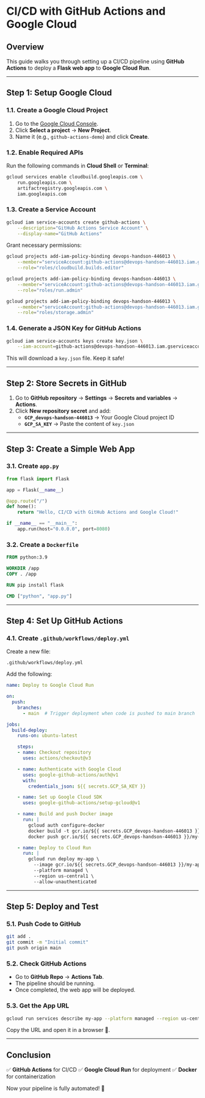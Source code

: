 # CI/CD with GitHub Actions and Google Cloud

## Overview
This guide walks you through setting up a CI/CD pipeline using **GitHub Actions** to deploy a **Flask web app** to **Google Cloud Run**.

---

## Step 1: Setup Google Cloud
### 1.1. Create a Google Cloud Project
1. Go to the [Google Cloud Console](https://console.cloud.google.com/).
2. Click **Select a project** → **New Project**.
3. Name it (e.g., `github-actions-demo`) and click **Create**.

### 1.2. Enable Required APIs
Run the following commands in **Cloud Shell** or **Terminal**:
```sh
gcloud services enable cloudbuild.googleapis.com \
    run.googleapis.com \
    artifactregistry.googleapis.com \
    iam.googleapis.com
```

### 1.3. Create a Service Account
```sh
gcloud iam service-accounts create github-actions \
    --description="GitHub Actions Service Account" \
    --display-name="GitHub Actions"
```

Grant necessary permissions:
```sh
gcloud projects add-iam-policy-binding devops-handson-446013 \
    --member="serviceAccount:github-actions@devops-handson-446013.iam.gserviceaccount.com" \
    --role="roles/cloudbuild.builds.editor"

gcloud projects add-iam-policy-binding devops-handson-446013 \
    --member="serviceAccount:github-actions@devops-handson-446013.iam.gserviceaccount.com" \
    --role="roles/run.admin"

gcloud projects add-iam-policy-binding devops-handson-446013 \
    --member="serviceAccount:github-actions@devops-handson-446013.iam.gserviceaccount.com" \
    --role="roles/storage.admin"
```

### 1.4. Generate a JSON Key for GitHub Actions
```sh
gcloud iam service-accounts keys create key.json \
    --iam-account=github-actions@devops-handson-446013.iam.gserviceaccount.com
```
This will download a `key.json` file. Keep it safe!

---

## Step 2: Store Secrets in GitHub
1. Go to **GitHub repository** → **Settings** → **Secrets and variables** → **Actions**.
2. Click **New repository secret** and add:
   - **`GCP_devops-handson-446013`** → Your Google Cloud project ID
   - **`GCP_SA_KEY`** → Paste the content of `key.json`

---

## Step 3: Create a Simple Web App
### 3.1. Create `app.py`
```python
from flask import Flask

app = Flask(__name__)

@app.route("/")
def home():
    return "Hello, CI/CD with GitHub Actions and Google Cloud!"

if __name__ == "__main__":
    app.run(host="0.0.0.0", port=8080)
```

### 3.2. Create a `Dockerfile`
```dockerfile
FROM python:3.9

WORKDIR /app
COPY . /app

RUN pip install flask

CMD ["python", "app.py"]
```

---

## Step 4: Set Up GitHub Actions
### 4.1. Create `.github/workflows/deploy.yml`
Create a new file:
```
.github/workflows/deploy.yml
```
Add the following:
```yaml
name: Deploy to Google Cloud Run

on:
  push:
    branches:
      - main  # Trigger deployment when code is pushed to main branch

jobs:
  build-deploy:
    runs-on: ubuntu-latest

    steps:
    - name: Checkout repository
      uses: actions/checkout@v3

    - name: Authenticate with Google Cloud
      uses: google-github-actions/auth@v1
      with:
        credentials_json: ${{ secrets.GCP_SA_KEY }}

    - name: Set up Google Cloud SDK
      uses: google-github-actions/setup-gcloud@v1

    - name: Build and push Docker image
      run: |
        gcloud auth configure-docker
        docker build -t gcr.io/${{ secrets.GCP_devops-handson-446013 }}/my-app .
        docker push gcr.io/${{ secrets.GCP_devops-handson-446013 }}/my-app

    - name: Deploy to Cloud Run
      run: |
        gcloud run deploy my-app \
          --image gcr.io/${{ secrets.GCP_devops-handson-446013 }}/my-app \
          --platform managed \
          --region us-central1 \
          --allow-unauthenticated
```

---

## Step 5: Deploy and Test
### 5.1. Push Code to GitHub
```sh
git add .
git commit -m "Initial commit"
git push origin main
```

### 5.2. Check GitHub Actions
- Go to **GitHub Repo** → **Actions Tab**.
- The pipeline should be running.
- Once completed, the web app will be deployed.

### 5.3. Get the App URL
```sh
gcloud run services describe my-app --platform managed --region us-central1 --format 'value(status.url)'
```
Copy the URL and open it in a browser 🎉.

---

## Conclusion
✅ **GitHub Actions** for CI/CD
✅ **Google Cloud Run** for deployment
✅ **Docker** for containerization

Now your pipeline is fully automated! 🚀
